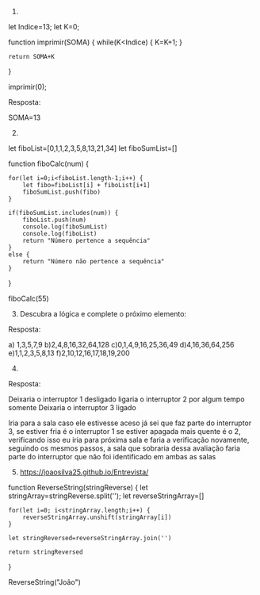 1)

let Indice=13;
let K=0;

function imprimir(SOMA) {
    while(K<Indice) {
        K=K+1;
    }

    return SOMA+K
}


imprimir(0);

Resposta:

SOMA=13


2)

let fiboList=[0,1,1,2,3,5,8,13,21,34]
let fiboSumList=[]

function fiboCalc(num) {

    for(let i=0;i<fiboList.length-1;i++) {
        let fibo=fiboList[i] + fiboList[i+1]
        fiboSumList.push(fibo)
    }

    if(fiboSumList.includes(num)) {
        fiboList.push(num)
        console.log(fiboSumList)
        console.log(fiboList)
        return "Número pertence a sequência"
    }
    else {
        return "Número não pertence a sequência"
    }

}

fiboCalc(55)



3) Descubra a lógica e complete o próximo elemento:

Resposta:

a) 1,3,5,7,9
b)2,4,8,16,32,64,128
c)0,1,4,9,16,25,36,49
d)4,16,36,64,256
e)1,1,2,3,5,8,13
f)2,10,12,16,17,18,19,200

4)

Resposta:

Deixaria o interruptor 1 desligado
ligaria o interruptor 2 por algum tempo somente
Deixaria o interruptor 3 ligado

Iria para a sala caso ele estivesse aceso já sei que faz parte do interruptor 3,
se estiver fria é o interruptor 1 se estiver apagada mais quente é o 2,
verificando isso eu iria para próxima sala e faria a verificação novamente, seguindo os mesmos passos, a sala que sobraria dessa avaliação faria parte do interruptor que não foi identificado em ambas as salas

5) https://joaosilva25.github.io/Entrevista/

function ReverseString(stringReverse) {
    let stringArray=stringReverse.split('');
    let reverseStringArray=[]

    for(let i=0; i<stringArray.length;i++) {
        reverseStringArray.unshift(stringArray[i])
    }

    let stringReversed=reverseStringArray.join('')

    return stringReversed
}

ReverseString("João")


